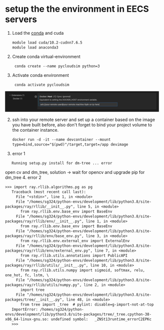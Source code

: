 # setup the the environment in EECS servers

1. Load the [conda](https://docs.conda.io/en/latest/miniconda.html) and cuda
   ```
   module load cuda/10.2-cudnn7.6.5
   module load anaconda3
   ```
2. Create conda virtual-environment
   ```
    conda create --name pycloudsim python=3
   ```
3. Activate conda environment
   ```
    conda activate pycloudsim
   ```

![dddddd](../images/remote-containers-extensions.png)
   
2. ssh into your remote server and set up a container based on the image you have built before, also don't forget to bind your project volume to the container instance.
   ```
   docker run -d -it --name devcontainer --mount type=bind,source="$(pwd)"/target,target=/app devimage
   ```
3. error 1
```
   Running setup.py install for dm-tree ... error
```
open cv and dm_tree, solution -> wait for opencv and upgrade pip for dm_tree
4. error 2
```
>>> import ray.rllib.algorithms.pg as pg
   Traceback (most recent call last):
     File "<stdin>", line 1, in <module>
     File "/homes/sg324/python-envs/development/lib/python3.8/site-packages/ray/rllib/__init__.py", line 5, in <module>
       from ray.rllib.env.base_env import BaseEnv
     File "/homes/sg324/python-envs/development/lib/python3.8/site-packages/ray/rllib/env/__init__.py", line 1, in <module>
       from ray.rllib.env.base_env import BaseEnv
     File "/homes/sg324/python-envs/development/lib/python3.8/site-packages/ray/rllib/env/base_env.py", line 3, in <module>
       from ray.rllib.env.external_env import ExternalEnv
     File "/homes/sg324/python-envs/development/lib/python3.8/site-packages/ray/rllib/env/external_env.py", line 7, in <module>
       from ray.rllib.utils.annotations import PublicAPI
     File "/homes/sg324/python-envs/development/lib/python3.8/site-packages/ray/rllib/utils/__init__.py", line 10, in <module>
       from ray.rllib.utils.numpy import sigmoid, softmax, relu, one_hot, fc, lstm, \
     File "/homes/sg324/python-envs/development/lib/python3.8/site-packages/ray/rllib/utils/numpy.py", line 2, in <module>
       import tree
     File "/homes/sg324/python-envs/development/lib/python3.8/site-packages/tree/__init__.py", line 48, in <module>
       from tree import _tree  # pylint: disable=g-import-not-at-top
   ImportError: /homes/sg324/python-envs/development/lib/python3.8/site-packages/tree/_tree.cpython-38-x86_64-linux-gnu.so: undefined symbol:   _ZNSt13runtime_errorC2EPKc
   >>> 
```
